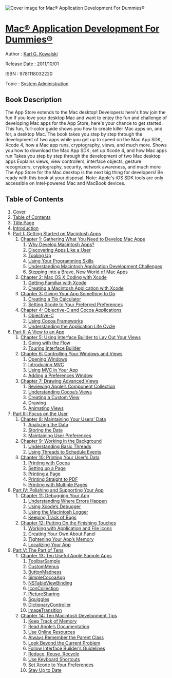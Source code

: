 ![Cover image for Mac® Application Development For Dummies®](https://imgdetail.ebookreading.net/cover/cover/system_admin/EB9781118032220.jpg)

[Mac® Application Development For Dummies®](https://ebookreading.net/view/book/Mac%C2%AE+Application+Development+For+Dummies%C2%AE-EB9781118032220_1.html "Mac® Application Development For Dummies®")
====================================================================================================================

Author : [Karl G. Kowalski](https://ebookreading.net/search/author/Karl+G.+Kowalski)

Release Date : 2011/10/01

ISBN : 9781118032220

Topic : [System Administration](https://ebookreading.net/search/category/system-administration)

Book Description
-----------------

The App Store extends to the Mac desktop! Developers: here's how join the fun
If you love your desktop Mac and want to enjoy the fun and challenge of developing Mac apps for the App Store, here's your chance to get started. This fun, full-color guide shows you how to create killer Mac apps on, and for, a desktop Mac. The book takes you step by step through the development of two apps while you get up to speed on the Mac App SDK, Xcode 4, how a Mac app runs, cryptography, views, and much more.
Shows you how to download the Mac App SDK, set up Xcode 4, and how Mac apps run
Takes you step by step through the development of two Mac desktop apps
Explains views, view controllers, interface objects, gesture recognizers, cryptography, security, network awareness, and much more
The App Store for the Mac desktop is the next big thing for developers! Be ready with this book at your disposal.
Note: Apple's iOS SDK tools are only accessible on Intel-powered Mac and MacBook devices.
              
Table of Contents
-----------------

1. [Cover](https://ebookreading.net/view/book/Mac%C2%AE+Application+Development+For+Dummies%C2%AE-EB9781118032220_1.html)
1. [Table of Contents](https://ebookreading.net/view/book/Mac%C2%AE+Application+Development+For+Dummies%C2%AE-EB9781118032220_2.html)
1. [Title Page](https://ebookreading.net/view/book/Mac%C2%AE+Application+Development+For+Dummies%C2%AE-EB9781118032220_3.html)
1. [Introduction](https://ebookreading.net/view/book/Mac%C2%AE+Application+Development+For+Dummies%C2%AE-EB9781118032220_4.html)
1. [Part I: Getting Started on Macintosh Apps](https://ebookreading.net/view/book/Mac%C2%AE+Application+Development+For+Dummies%C2%AE-EB9781118032220_5.html)
    1. [Chapter 1: Gathering What You Need to Develop Mac Apps](https://ebookreading.net/view/book/Mac%C2%AE+Application+Development+For+Dummies%C2%AE-EB9781118032220_6.html)
        1. [Why Develop Macintosh Apps?](https://ebookreading.net/view/book/Mac%C2%AE+Application+Development+For+Dummies%C2%AE-EB9781118032220_6.html#a2)
        1. [Discovering Apps Like a User](https://ebookreading.net/view/book/Mac%C2%AE+Application+Development+For+Dummies%C2%AE-EB9781118032220_6.html#a3)
        1. [Tooling Up](https://ebookreading.net/view/book/Mac%C2%AE+Application+Development+For+Dummies%C2%AE-EB9781118032220_6.html#a6)
        1. [Using Your Programming Skills](https://ebookreading.net/view/book/Mac%C2%AE+Application+Development+For+Dummies%C2%AE-EB9781118032220_6.html#a9)
        1. [Understanding Macintosh Application Development Challenges](https://ebookreading.net/view/book/Mac%C2%AE+Application+Development+For+Dummies%C2%AE-EB9781118032220_6.html#a13)
        1. [Stepping into a Brave, New World of Mac Apps](https://ebookreading.net/view/book/Mac%C2%AE+Application+Development+For+Dummies%C2%AE-EB9781118032220_6.html#a16)
    1. [Chapter 2: Mac OS X Coding with Xcode](https://ebookreading.net/view/book/Mac%C2%AE+Application+Development+For+Dummies%C2%AE-EB9781118032220_7.html)
        1. [Getting Familiar with Xcode](https://ebookreading.net/view/book/Mac%C2%AE+Application+Development+For+Dummies%C2%AE-EB9781118032220_7.html#a2)
        1. [Creating a Macintosh Application with Xcode](https://ebookreading.net/view/book/Mac%C2%AE+Application+Development+For+Dummies%C2%AE-EB9781118032220_7.html#a3)
    1. [Chapter 3: Giving Your App Something to Do](https://ebookreading.net/view/book/Mac%C2%AE+Application+Development+For+Dummies%C2%AE-EB9781118032220_8.html)
        1. [Creating a Tip Calculator](https://ebookreading.net/view/book/Mac%C2%AE+Application+Development+For+Dummies%C2%AE-EB9781118032220_8.html#a2)
        1. [Setting Xcode to Your Preferred Preferences](https://ebookreading.net/view/book/Mac%C2%AE+Application+Development+For+Dummies%C2%AE-EB9781118032220_8.html#a7)
    1. [Chapter 4: Objective-C and Cocoa Applications](https://ebookreading.net/view/book/Mac%C2%AE+Application+Development+For+Dummies%C2%AE-EB9781118032220_9.html)
        1. [Objective-C](https://ebookreading.net/view/book/Mac%C2%AE+Application+Development+For+Dummies%C2%AE-EB9781118032220_9.html#a2)
        1. [Using Cocoa Frameworks](https://ebookreading.net/view/book/Mac%C2%AE+Application+Development+For+Dummies%C2%AE-EB9781118032220_9.html#a10)
        1. [Understanding the Application Life Cycle](https://ebookreading.net/view/book/Mac%C2%AE+Application+Development+For+Dummies%C2%AE-EB9781118032220_9.html#a11)
1. [Part II: A View to an App](https://ebookreading.net/view/book/Mac%C2%AE+Application+Development+For+Dummies%C2%AE-EB9781118032220_10.html)
    1. [Chapter 5: Using Interface Builder to Lay Out Your Views](https://ebookreading.net/view/book/Mac%C2%AE+Application+Development+For+Dummies%C2%AE-EB9781118032220_11.html)
        1. [Going with the Flow](https://ebookreading.net/view/book/Mac%C2%AE+Application+Development+For+Dummies%C2%AE-EB9781118032220_11.html#a2)
        1. [Touring Interface Builder](https://ebookreading.net/view/book/Mac%C2%AE+Application+Development+For+Dummies%C2%AE-EB9781118032220_11.html#a4)
    1. [Chapter 6: Controlling Your Windows and Views](https://ebookreading.net/view/book/Mac%C2%AE+Application+Development+For+Dummies%C2%AE-EB9781118032220_12.html)
        1. [Opening Windows](https://ebookreading.net/view/book/Mac%C2%AE+Application+Development+For+Dummies%C2%AE-EB9781118032220_12.html#a2)
        1. [Introducing MVC](https://ebookreading.net/view/book/Mac%C2%AE+Application+Development+For+Dummies%C2%AE-EB9781118032220_12.html#a3)
        1. [Using MVC in Your App](https://ebookreading.net/view/book/Mac%C2%AE+Application+Development+For+Dummies%C2%AE-EB9781118032220_12.html#a4)
        1. [Adding a Preferences Window](https://ebookreading.net/view/book/Mac%C2%AE+Application+Development+For+Dummies%C2%AE-EB9781118032220_12.html#a8)
    1. [Chapter 7: Drawing Advanced Views](https://ebookreading.net/view/book/Mac%C2%AE+Application+Development+For+Dummies%C2%AE-EB9781118032220_13.html)
        1. [Reviewing Apple’s Component Collection](https://ebookreading.net/view/book/Mac%C2%AE+Application+Development+For+Dummies%C2%AE-EB9781118032220_13.html#a2)
        1. [Understanding Cocoa’s Views](https://ebookreading.net/view/book/Mac%C2%AE+Application+Development+For+Dummies%C2%AE-EB9781118032220_13.html#a3)
        1. [Creating a Custom View](https://ebookreading.net/view/book/Mac%C2%AE+Application+Development+For+Dummies%C2%AE-EB9781118032220_13.html#a5)
        1. [Drawing](https://ebookreading.net/view/book/Mac%C2%AE+Application+Development+For+Dummies%C2%AE-EB9781118032220_13.html#a6)
        1. [Animating Views](https://ebookreading.net/view/book/Mac%C2%AE+Application+Development+For+Dummies%C2%AE-EB9781118032220_13.html#a10)
1. [Part III: Focus on the User](https://ebookreading.net/view/book/Mac%C2%AE+Application+Development+For+Dummies%C2%AE-EB9781118032220_14.html)
    1. [Chapter 8: Maintaining Your Users&#39; Data](https://ebookreading.net/view/book/Mac%C2%AE+Application+Development+For+Dummies%C2%AE-EB9781118032220_15.html)
        1. [Analyzing the Data](https://ebookreading.net/view/book/Mac%C2%AE+Application+Development+For+Dummies%C2%AE-EB9781118032220_15.html#a2)
        1. [Storing the Data](https://ebookreading.net/view/book/Mac%C2%AE+Application+Development+For+Dummies%C2%AE-EB9781118032220_15.html#a3)
        1. [Maintaining User Preferences](https://ebookreading.net/view/book/Mac%C2%AE+Application+Development+For+Dummies%C2%AE-EB9781118032220_15.html#a8)
    1. [Chapter 9: Working in the Background](https://ebookreading.net/view/book/Mac%C2%AE+Application+Development+For+Dummies%C2%AE-EB9781118032220_16.html)
        1. [Understanding Basic Threads](https://ebookreading.net/view/book/Mac%C2%AE+Application+Development+For+Dummies%C2%AE-EB9781118032220_16.html#a2)
        1. [Using Threads to Schedule Events](https://ebookreading.net/view/book/Mac%C2%AE+Application+Development+For+Dummies%C2%AE-EB9781118032220_16.html#a5)
    1. [Chapter 10: Printing Your User&#39;s Data](https://ebookreading.net/view/book/Mac%C2%AE+Application+Development+For+Dummies%C2%AE-EB9781118032220_17.html)
        1. [Printing with Cocoa](https://ebookreading.net/view/book/Mac%C2%AE+Application+Development+For+Dummies%C2%AE-EB9781118032220_17.html#a2)
        1. [Setting up a Page](https://ebookreading.net/view/book/Mac%C2%AE+Application+Development+For+Dummies%C2%AE-EB9781118032220_17.html#a3)
        1. [Printing a Page](https://ebookreading.net/view/book/Mac%C2%AE+Application+Development+For+Dummies%C2%AE-EB9781118032220_17.html#a4)
        1. [Printing Straight to PDF](https://ebookreading.net/view/book/Mac%C2%AE+Application+Development+For+Dummies%C2%AE-EB9781118032220_17.html#a5)
        1. [Printing with Multiple Pages](https://ebookreading.net/view/book/Mac%C2%AE+Application+Development+For+Dummies%C2%AE-EB9781118032220_17.html#a6)
1. [Part IV: Polishing and Supporting Your App](https://ebookreading.net/view/book/Mac%C2%AE+Application+Development+For+Dummies%C2%AE-EB9781118032220_18.html)
    1. [Chapter 11: Debugging Your App](https://ebookreading.net/view/book/Mac%C2%AE+Application+Development+For+Dummies%C2%AE-EB9781118032220_19.html)
        1. [Understanding Where Errors Happen](https://ebookreading.net/view/book/Mac%C2%AE+Application+Development+For+Dummies%C2%AE-EB9781118032220_19.html#a2)
        1. [Using Xcode’s Debugger](https://ebookreading.net/view/book/Mac%C2%AE+Application+Development+For+Dummies%C2%AE-EB9781118032220_19.html#a3)
        1. [Using the Macintosh Logger](https://ebookreading.net/view/book/Mac%C2%AE+Application+Development+For+Dummies%C2%AE-EB9781118032220_19.html#a9)
        1. [Keeping Track of Bugs](https://ebookreading.net/view/book/Mac%C2%AE+Application+Development+For+Dummies%C2%AE-EB9781118032220_19.html#a13)
    1. [Chapter 12: Putting On the Finishing Touches](https://ebookreading.net/view/book/Mac%C2%AE+Application+Development+For+Dummies%C2%AE-EB9781118032220_20.html)
        1. [Working with Application and File Icons](https://ebookreading.net/view/book/Mac%C2%AE+Application+Development+For+Dummies%C2%AE-EB9781118032220_20.html#a2)
        1. [Creating Your Own About Panel](https://ebookreading.net/view/book/Mac%C2%AE+Application+Development+For+Dummies%C2%AE-EB9781118032220_20.html#a6)
        1. [Tightening Your App’s Memory](https://ebookreading.net/view/book/Mac%C2%AE+Application+Development+For+Dummies%C2%AE-EB9781118032220_20.html#a7)
        1. [Localizing Your App](https://ebookreading.net/view/book/Mac%C2%AE+Application+Development+For+Dummies%C2%AE-EB9781118032220_20.html#a10)
1. [Part V: The Part of Tens](https://ebookreading.net/view/book/Mac%C2%AE+Application+Development+For+Dummies%C2%AE-EB9781118032220_21.html)
    1. [Chapter 13: Ten Useful Apple Sample Apps](https://ebookreading.net/view/book/Mac%C2%AE+Application+Development+For+Dummies%C2%AE-EB9781118032220_22.html)
        1. [ToolbarSample](https://ebookreading.net/view/book/Mac%C2%AE+Application+Development+For+Dummies%C2%AE-EB9781118032220_22.html#a2)
        1. [CustomMenus](https://ebookreading.net/view/book/Mac%C2%AE+Application+Development+For+Dummies%C2%AE-EB9781118032220_22.html#a3)
        1. [ButtonMadness](https://ebookreading.net/view/book/Mac%C2%AE+Application+Development+For+Dummies%C2%AE-EB9781118032220_22.html#a4)
        1. [SimpleCocoaApp](https://ebookreading.net/view/book/Mac%C2%AE+Application+Development+For+Dummies%C2%AE-EB9781118032220_22.html#a5)
        1. [NSTableViewBinding](https://ebookreading.net/view/book/Mac%C2%AE+Application+Development+For+Dummies%C2%AE-EB9781118032220_22.html#a6)
        1. [IconCollection](https://ebookreading.net/view/book/Mac%C2%AE+Application+Development+For+Dummies%C2%AE-EB9781118032220_22.html#a7)
        1. [PictureSharing](https://ebookreading.net/view/book/Mac%C2%AE+Application+Development+For+Dummies%C2%AE-EB9781118032220_22.html#a8)
        1. [Squiggles](https://ebookreading.net/view/book/Mac%C2%AE+Application+Development+For+Dummies%C2%AE-EB9781118032220_22.html#a9)
        1. [DictionaryController](https://ebookreading.net/view/book/Mac%C2%AE+Application+Development+For+Dummies%C2%AE-EB9781118032220_22.html#a10)
        1. [ImageTransition](https://ebookreading.net/view/book/Mac%C2%AE+Application+Development+For+Dummies%C2%AE-EB9781118032220_22.html#a11)
    1. [Chapter 14: Ten Macintosh Development Tips](https://ebookreading.net/view/book/Mac%C2%AE+Application+Development+For+Dummies%C2%AE-EB9781118032220_23.html)
        1. [Keep Track of Memory](https://ebookreading.net/view/book/Mac%C2%AE+Application+Development+For+Dummies%C2%AE-EB9781118032220_23.html#a2)
        1. [Read Apple’s Documentation](https://ebookreading.net/view/book/Mac%C2%AE+Application+Development+For+Dummies%C2%AE-EB9781118032220_23.html#a3)
        1. [Use Online Resources](https://ebookreading.net/view/book/Mac%C2%AE+Application+Development+For+Dummies%C2%AE-EB9781118032220_23.html#a4)
        1. [Always Remember the Parent Class](https://ebookreading.net/view/book/Mac%C2%AE+Application+Development+For+Dummies%C2%AE-EB9781118032220_23.html#a5)
        1. [Look Beyond the Current Problem](https://ebookreading.net/view/book/Mac%C2%AE+Application+Development+For+Dummies%C2%AE-EB9781118032220_23.html#a6)
        1. [Follow Interface Builder’s Guidelines](https://ebookreading.net/view/book/Mac%C2%AE+Application+Development+For+Dummies%C2%AE-EB9781118032220_23.html#a7)
        1. [Reduce, Reuse, Recycle](https://ebookreading.net/view/book/Mac%C2%AE+Application+Development+For+Dummies%C2%AE-EB9781118032220_23.html#a8)
        1. [Use Keyboard Shortcuts](https://ebookreading.net/view/book/Mac%C2%AE+Application+Development+For+Dummies%C2%AE-EB9781118032220_23.html#a9)
        1. [Set Xcode to Your Preferences](https://ebookreading.net/view/book/Mac%C2%AE+Application+Development+For+Dummies%C2%AE-EB9781118032220_23.html#a10)
        1. [Stay Up to Date](https://ebookreading.net/view/book/Mac%C2%AE+Application+Development+For+Dummies%C2%AE-EB9781118032220_23.html#a11)
